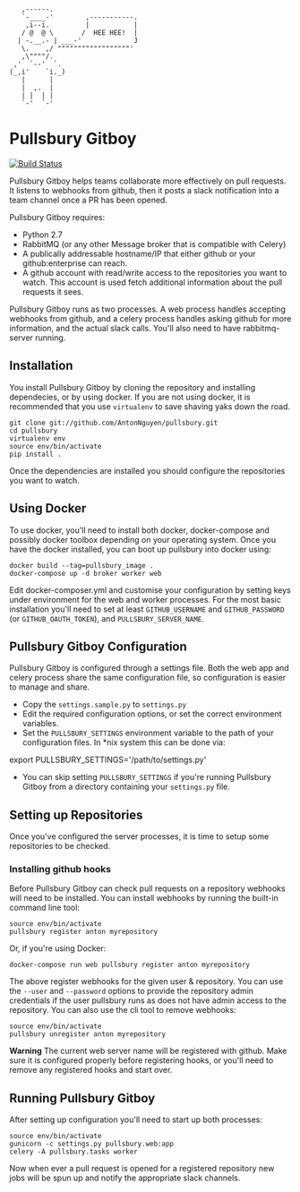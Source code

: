        ,------.
       `-____-'        ,-----------.
        ,i--i.         |           |
       / @  @ \       /  HEE HEE!  |
      | -.__.- | ___-'             J
       \.    ,/ """"""""""""""""""'
       ,\""""/.
     ,'  `--'  `.
    (_,i'    `i._)
       |      |
       |  ,.  |
       | |  | |
       `-'  `-'

# Pullsbury Gitboy

[![Build Status](https://api.travis-ci.org/AntonNguyen/pullsbury.svg)](https://travis-ci.org/AntonNguyen/pullsbury)

Pullsbury Gitboy helps teams collaborate more effectively on pull requests.
It listens to webhooks from github, then it posts a slack notification into
a team channel once a PR has been opened.

Pullsbury Gitboy requires:

* Python 2.7
* RabbitMQ (or any other Message broker that is compatible with Celery)
* A publically addressable hostname/IP that either github or your github:enterprise
can reach.
* A github account with read/write access to the repositories you want to watch. This
account is used fetch additional information about the pull requests it sees.

Pullsbury Gitboy runs as two processes. A web process handles accepting webhooks from github,
and a celery process handles asking github for more information, and the actual slack calls. You'll also
need to have rabbitmq-server running.


## Installation

You install Pullsbury Gitboy by cloning the repository and installing dependecies,
or by using docker. If you are not using docker, it is recommended that you use
`virtualenv` to save shaving yaks down the road.

    git clone git://github.com/AntonNguyen/pullsbury.git
    cd pullsbury
    virtualenv env
    source env/bin/activate
    pip install .

Once the dependencies are installed you should configure the repositories you want to watch.

## Using Docker

To use docker, you'll need to install both docker, docker-compose and possibly docker toolbox
depending on your operating system. Once you have the docker installed, you can boot up pullsbury
into docker using:

    docker build --tag=pullsbury_image .
    docker-compose up -d broker worker web

Edit docker-composer.yml and customise your configuration by setting keys under environment for the
web and worker processes. For the most basic installation you'll need to set at least `GITHUB_USERNAME`
and `GITHUB_PASSWORD` (or `GITHUB_OAUTH_TOKEN`), and `PULLSBURY_SERVER_NAME`.

## Pullsbury Gitboy Configuration

Pullsbury Gitboy is configured through a settings file. Both the web app and celery process
share the same configuration file, so configuration is easier to manage and share.

* Copy the `settings.sample.py` to `settings.py`
* Edit the required configuration options, or set the correct environment variables.
* Set the `PULLSBURY_SETTINGS` environment variable to the path
of your configuration files. In \*nix system this can be done via:

export PULLSBURY_SETTINGS='/path/to/settings.py'

* You can skip setting `PULLSBURY_SETTINGS` if you're running Pullsbury Gitboy from
a directory containing your `settings.py` file.

## Setting up Repositories

Once you've configured the server processes, it is time to setup some
repositories to be checked.

### Installing github hooks

Before Pullsbury Gitboy can check pull requests on a repository webhooks will need
to be installed.  You can install webhooks by running the built-in command line
tool:

    source env/bin/activate
    pullsbury register anton myrepository

Or, if you're using Docker:

    docker-compose run web pullsbury register anton myrepository

The above register webhooks for the given user & repository. You can use the
`--user` and `--password` options to provide the repository admin credentials
if the user pullsbury runs as does not have admin access to the repository.
You can also use the cli tool to remove webhooks:

    source env/bin/activate
    pullsbury unregister anton myrepository

**Warning** The current web server name will be registered with github. Make sure
it is configured properly before registering hooks, or you'll need to remove
any registered hooks and start over.

## Running Pullsbury Gitboy

After setting up configuration you'll need to start up both processes:

    source env/bin/activate
    gunicorn -c settings.py pullsbury.web:app
    celery -A pullsbury.tasks worker

Now when ever a pull request is opened for a registered repository
new jobs will be spun up and notify the appropriate slack channels.
